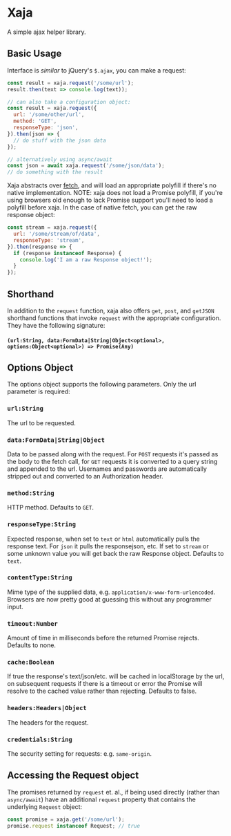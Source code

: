 # Xaja

A simple ajax helper library.

## Basic Usage

Interface is *similar* to jQuery's `$.ajax`, you can make a request:

```javascript
const result = xaja.request('/some/url');
result.then(text => console.log(text));

// can also take a configuration object:
const result = xaja.request({
  url: '/some/other/url',
  method: 'GET',
  responseType: 'json',
}).then(json => {
  // do stuff with the json data
});

// alternatively using async/await
const json = await xaja.request('/some/json/data');
// do something with the result
```

Xaja abstracts over [fetch](https://developer.mozilla.org/en-US/docs/Web/API/Fetch_API), and will load an appropriate polyfill if there's no native implementation. NOTE: xaja does not load a Promise polyfill, if you're using browsers old enough to lack Promise support you'll need to load a polyfill before xaja. In the case of native fetch, you can get the raw response object:

```javascript
const stream = xaja.request({
  url: '/some/stream/of/data',
  responseType: 'stream',
}).then(response => {
  if (response instanceof Response) {
    console.log('I am a raw Response object!');
  }
});
```

## Shorthand

In addition to the `request` function, xaja also offers `get`, `post`, and `getJSON` shorthand functions that invoke `request` with the appropriate configuration. They have the following signature:

#### `(url:String, data:FormData|String|Object<optional>, options:Object<optional>) => Promise(Any)`

## Options Object

The options object supports the following parameters. Only the url parameter is required:

### `url:String`
The url to be requested.

### `data:FormData|String|Object`
Data to be passed along with the request. For `POST` requests it's passed as the body to the fetch call, for `GET` requests it is converted to a query string and appended to the url. Usernames and passwords are automatically stripped out and converted to an Authorization header.

### `method:String`
HTTP method. Defaults to `GET`.

### `responseType:String`
Expected response, when set to `text` or `html` automatically pulls the response text. For `json` it pulls the responsejson, etc. If set to `stream` or some unknown value you will get back the raw Response object. Defaults to `text`.

### `contentType:String`
Mime type of the supplied data, e.g. `application/x-www-form-urlencoded`. Browsers are now pretty good at guessing this without any programmer input.

### `timeout:Number`
Amount of time in milliseconds before the returned Promise rejects. Defaults to none.

### `cache:Boolean`
If true the response's text/json/etc. will be cached in localStorage by the url, on subsequent requests if there is a timeout or error the Promise will resolve to the cached value rather than rejecting. Defaults to false.

### `headers:Headers|Object`
The headers for the request.

### `credentials:String`
The security setting for requests: e.g. `same-origin`.

## Accessing the Request object
The promises returned by `request` et. al., if being used directly (rather than `async/await`) have an additional `request` property that contains the underlying `Request` object:

```javascript
const promise = xaja.get('/some/url');
promise.request instanceof Request; // true
```
